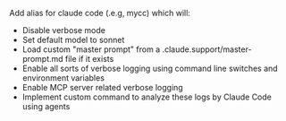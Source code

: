 Add alias for claude code (.e.g, mycc) which will:
- Disable verbose mode
- Set default model to sonnet
- Load custom "master prompt" from a .claude.support/master-prompt.md file if it exists
- Enable all sorts of verbose logging using command line switches and environment variables
- Enable MCP server related verbose logging
- Implement custom command to analyze these logs by Claude Code using agents
